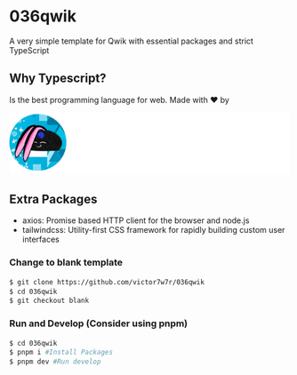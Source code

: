 # 036qwik

A very simple template for Qwik with essential packages and strict TypeScript

## Why Typescript?

Is the best programming language for web. Made with ❤️ by

![Alt text](public/img/brandwhite.png?raw=true "Title")

## Extra Packages

- axios: Promise based HTTP client for the browser and node.js
- tailwindcss: Utility-first CSS framework for rapidly building custom user interfaces

### Change to blank template

``` bash
$ git clone https://github.com/victor7w7r/036qwik
$ cd 036qwik
$ git checkout blank
```

### Run and Develop (Consider using pnpm)

``` bash
$ cd 036qwik
$ pnpm i #Install Packages
$ pnpm dev #Run develop
```
